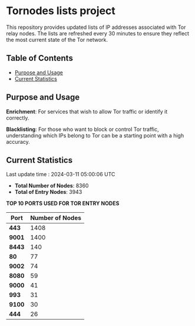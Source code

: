 # Tornodes lists project

This repository provides updated lists of IP addresses associated with Tor relay nodes. The lists are refreshed every 30 minutes to ensure they reflect the most current state of the Tor network.

## Table of Contents

- [Purpose and Usage](#purpose-and-usage)
- [Current Statistics](#current-statistics)


## Purpose and Usage

**Enrichment**: For services that wish to allow Tor traffic or identify it correctly.

**Blacklisting**: For those who want to block or control Tor traffic, understanding which IPs belong to Tor can be a starting point with a high accuracy.

## Current Statistics

Last update time : 2024-03-11 05:00:06 UTC

- **Total Number of Nodes**: 8360
- **Total of Entry Nodes**: 3943

**TOP 10 PORTS USED FOR TOR ENTRY NODES**

| **Port** | **Number of Nodes** |
|------|-----------------|
| **443**   | 1408  |
| **9001**   | 1400  |
| **8443**   | 140  |
| **80**   | 77  |
| **9002**   | 74  |
| **8080**   | 59  |
| **9000**   | 41  |
| **993**   | 31  |
| **9100**   | 30  |
| **444**   | 26  |

